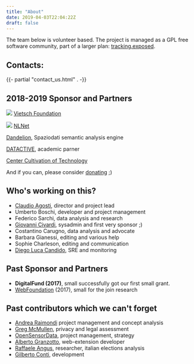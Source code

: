 ```yaml
---
title: "About"
date: 2019-04-03T22:04:22Z
draft: false
---
```



The team below is volunteer based. The project is managed as a GPL free software community, part of a larger plan: [tracking.exposed](https://tracking.exposed).


## Contacts:

{{- partial "contact_us.html" . -}}


## 2018-2019 Sponsor and Partners

[<img src="/images/vietschfoundation.jpeg">](http://www.vietsch-foundation.org) 
[Vietsch Foundation](http://www.vietsch-foundation.org) 

[<img src="/images/nlnet.svg">](http://www.vietsch-foundation.org)
[NLNet](https://nlnet.nl/project/trackingexposed/) 

[Dandelion](https://dandelion.eu), Spaziodati semantic analysis engine

[DATACTIVE](https://data-activism.net/2018/09/datactive-proudly-presents-alex-an-interview-with-fbtrex-lead-developer-claudio-agosti/), academic parner 

[Center Cultivation of Technology](https://techcultivation.org)

And if you can, please consider [donating](/donate/) ;)


## Who's working on this?

- [Claudio Agosti](https://twitter.com/_vecna), director and project lead
- Umberto Boschi, developer and project management
- Federico Sarchi, data analysis and research
- [Giovanni Civardi](https://twitter.com/@ciaby), sysadmin and first very sponsor ;)
- Costantino Carugno, data analysis and advocate
- Barbara Gianessi, editing and various help
- Sophie Charleson, editing and communication
- [Diego Luca Candido](https://github.com/joxer), SRE and monitoring


## Past Sponsor and Partners

- **DigitalFund (2017)**, small successfully got our first small grant.
- [WebFoundation](https://webfoundation.org) (2017), small for the join research

## Past contributors which we can't forget

- [Andrea Raimondi](https://twitter.com/raimondian) project management and concept analysis
- [Greg McMullen](https://twitter.com/gmcmullen), privacy and legal assessment
- [OpenSensorData](https://twitter.com/osd_it), project management, strategy
- [Alberto Granzotto](https://twitter.com/vrde), web-extension developer
- [Raffaele Angus](https://twitter.com/@faffa42), researcher, italian elections analysis 
- [Gilberto Conti](https://twitter.com/Gilberto_Conti), development

